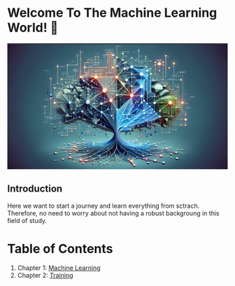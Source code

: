 # Welcome To The Machine Learning World! 👋
![alt text](./assets/ml_image.png)

## Introduction
Here we want to start a journey and learn everything from sctrach. Therefore, no need to worry about not having a robust backgroung in this field of study.

# Table of Contents
1. Chapter 1: [Machine Learning](./Chapters/1-Machine-Learning/ch1.ipynb)
2. Chapter 2: [Training](./Chapters/2-Training/ch2.ipynb)
